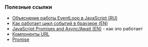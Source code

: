 ### Полезные ссылки

- [Объяснение работы EventLoop в JavaScript (RU)](https://medium.com/devschacht/javascript-eventloop-explained-f2dcf84e36ee)
- [Как работает цикл событий в браузере (EN)](https://itnext.io/how-javascript-works-in-browser-and-node-ab7d0d09ac2f)
- [JavaScript Promises and Async/Await (EN)](https://medium.com/jspoint/javascript-promises-and-async-await-as-fast-as-possible-d7c8c8ff0abc) - как это работает
- [Компоненты URL](https://learn.javascript.ru/url)
- [Promise](https://learn.javascript.ru/async)
